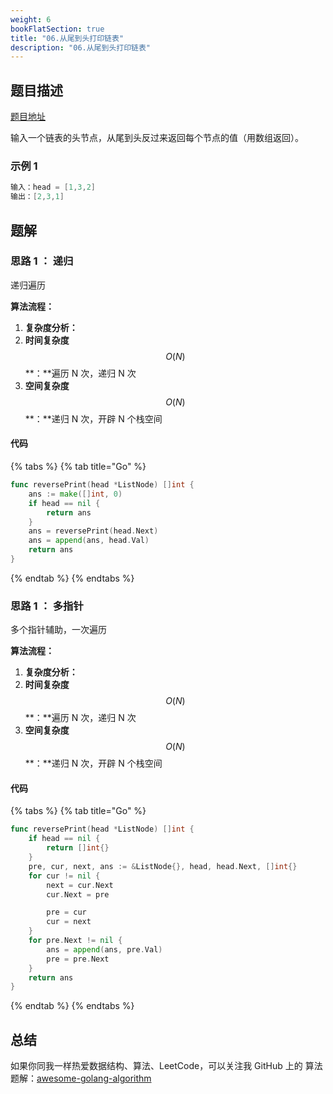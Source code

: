 ```yaml
---
weight: 6
bookFlatSection: true
title: "06.从尾到头打印链表"
description: "06.从尾到头打印链表"
---
```


## 题目描述

[题目地址](https://leetcode-cn.com/problems/cong-wei-dao-tou-da-yin-lian-biao-lcof/)

输入一个链表的头节点，从尾到头反过来返回每个节点的值（用数组返回）。

### **示例 1**

```go
输入：head = [1,3,2]
输出：[2,3,1]
```

## 题解

### 思路 1 ： 递归

递归遍历

**算法流程：**

1. **复杂度分析：**
2. **时间复杂度**$$O(N)$$**：**遍历 N 次，递归 N 次
3. **空间复杂度**$$O(N)$$**：**递归 N 次，开辟 N 个栈空间

#### 代码

{% tabs %}
{% tab title="Go" %}

```go
func reversePrint(head *ListNode) []int {
    ans := make([]int, 0)
    if head == nil {
        return ans
    }
    ans = reversePrint(head.Next)
    ans = append(ans, head.Val)
    return ans
}
```

{% endtab %}
{% endtabs %}

### 思路 1 ： 多指针

多个指针辅助，一次遍历

**算法流程：**

1. **复杂度分析：**
2. **时间复杂度**$$O(N)$$**：**遍历 N 次，递归 N 次
3. **空间复杂度**$$O(N)$$**：**递归 N 次，开辟 N 个栈空间

#### 代码

{% tabs %}
{% tab title="Go" %}

```go
func reversePrint(head *ListNode) []int {
    if head == nil {
        return []int{}
    }
    pre, cur, next, ans := &ListNode{}, head, head.Next, []int{}
    for cur != nil {
        next = cur.Next
        cur.Next = pre

        pre = cur
        cur = next
    }
    for pre.Next != nil {
        ans = append(ans, pre.Val)
        pre = pre.Next
    }
    return ans
}
```

{% endtab %}
{% endtabs %}

## 总结

如果你同我一样热爱数据结构、算法、LeetCode，可以关注我 GitHub 上的 算法 题解：[awesome-golang-algorithm](https://github.com/Golang-Solutions/awesome-golang-algorithm)
